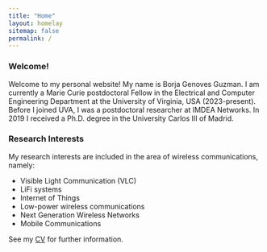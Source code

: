 ```yaml
---
title: "Home"
layout: homelay
sitemap: false
permalink: /
---
```


  <h3>Welcome!</h3>

<div class="jumbotron">
Welcome to my personal website! My name is Borja Genoves Guzman. I am currently a Marie Curie postdoctoral Fellow in the Electrical and Computer Engineering Department at the University of Virginia, USA (2023-present). Before I joined UVA, I was a postdoctoral researcher at IMDEA Networks. In 2019 I received a Ph.D. degree in the University Carlos III of Madrid.

</div>

  <h3>Research Interests</h3>
  
  My research interests are included in the area of wireless communications, namely:
* Visible Light Communication (VLC)
* LiFi systems
* Internet of Things
* Low-power wireless communications
* Next Generation Wireless Networks
* Mobile Communications


See my [CV](/files/CVBGG_ExtendedVersion.pdf) for further information.



